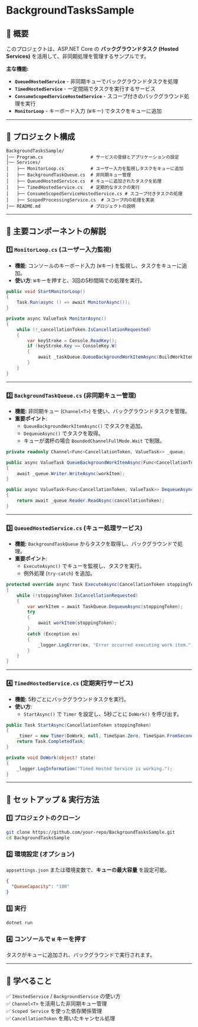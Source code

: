 # BackgroundTasksSample

## 🚀 概要
このプロジェクトは、ASP.NET Core の **バックグラウンドタスク (Hosted Services)** を活用して、非同期処理を管理するサンプルです。

**主な機能:**
- **`QueuedHostedService`** - 非同期キューでバックグラウンドタスクを処理
- **`TimedHostedService`** - 一定間隔でタスクを実行するサービス
- **`ConsumeScopedServiceHostedService`** - スコープ付きのバックグラウンド処理を実行
- **`MonitorLoop`** - キーボード入力 (`W`キー) でタスクをキューに追加

---

## 📂 **プロジェクト構成**

```plaintext
BackgroundTasksSample/
│── Program.cs                  # サービスの登録とアプリケーションの設定
│── Services/
│   ├── MonitorLoop.cs          # ユーザー入力を監視しタスクをキューに追加
│   ├── BackgroundTaskQueue.cs  # 非同期キュー管理
│   ├── QueuedHostedService.cs  # キューに追加されたタスクを処理
│   ├── TimedHostedService.cs   # 定期的なタスクの実行
│   ├── ConsumeScopedServiceHostedService.cs # スコープ付きタスクの処理
│   ├── ScopedProcessingService.cs  # スコープ内の処理を実装
│── README.md                   # プロジェクトの説明
```

---

## 📌 **主要コンポーネントの解説**

### 1️⃣ **`MonitorLoop.cs`** (ユーザー入力監視)
- **機能**: コンソールのキーボード入力 (`W`キー) を監視し、タスクをキューに追加。
- **使い方**: `W`キーを押すと、3回の5秒間隔での処理を実行。

```csharp
public void StartMonitorLoop()
{
    Task.Run(async () => await MonitorAsync());
}

private async ValueTask MonitorAsync()
{
    while (!_cancellationToken.IsCancellationRequested)
    {
        var keyStroke = Console.ReadKey();
        if (keyStroke.Key == ConsoleKey.W)
        {
            await _taskQueue.QueueBackgroundWorkItemAsync(BuildWorkItem);
        }
    }
}
```

---

### 2️⃣ **`BackgroundTaskQueue.cs`** (非同期キュー管理)
- **機能**: 非同期キュー (`Channel<T>`) を使い、バックグラウンドタスクを管理。
- **重要ポイント**:
  - `QueueBackgroundWorkItemAsync()` でタスクを追加。
  - `DequeueAsync()` でタスクを取得。
  - キューが満杯の場合 `BoundedChannelFullMode.Wait` で制限。

```csharp
private readonly Channel<Func<CancellationToken, ValueTask>> _queue;

public async ValueTask QueueBackgroundWorkItemAsync(Func<CancellationToken, ValueTask> workItem)
{
    await _queue.Writer.WriteAsync(workItem);
}

public async ValueTask<Func<CancellationToken, ValueTask>> DequeueAsync(CancellationToken cancellationToken)
{
    return await _queue.Reader.ReadAsync(cancellationToken);
}
```

---

### 3️⃣ **`QueuedHostedService.cs`** (キュー処理サービス)
- **機能**: `BackgroundTaskQueue` からタスクを取得し、バックグラウンドで処理。
- **重要ポイント**:
  - `ExecuteAsync()` でキューを監視し、タスクを実行。
  - 例外処理 (`try-catch`) を追加。

```csharp
protected override async Task ExecuteAsync(CancellationToken stoppingToken)
{
    while (!stoppingToken.IsCancellationRequested)
    {
        var workItem = await TaskQueue.DequeueAsync(stoppingToken);
        try
        {
            await workItem(stoppingToken);
        }
        catch (Exception ex)
        {
            _logger.LogError(ex, "Error occurred executing work item.");
        }
    }
}
```

---

### 4️⃣ **`TimedHostedService.cs`** (定期実行サービス)
- **機能**: 5秒ごとにバックグラウンドタスクを実行。
- **使い方**:
  - `StartAsync()` で `Timer` を設定し、5秒ごとに `DoWork()` を呼び出す。

```csharp
public Task StartAsync(CancellationToken stoppingToken)
{
    _timer = new Timer(DoWork, null, TimeSpan.Zero, TimeSpan.FromSeconds(5));
    return Task.CompletedTask;
}

private void DoWork(object? state)
{
    _logger.LogInformation("Timed Hosted Service is working.");
}
```

---

## 🔧 **セットアップ & 実行方法**

### 1️⃣ **プロジェクトのクローン**
```bash
git clone https://github.com/your-repo/BackgroundTasksSample.git
cd BackgroundTasksSample
```

### 2️⃣ **環境設定 (オプション)**
`appsettings.json` または環境変数で、**キューの最大容量** を設定可能。
```json
{
  "QueueCapacity": "100"
}
```

### 3️⃣ **実行**
```bash
dotnet run
```

### 4️⃣ **コンソールで `W` キーを押す**
タスクがキューに追加され、バックグラウンドで実行されます。

---

## 📌 **学べること**
✅ `IHostedService` / `BackgroundService` の使い方  
✅ `Channel<T>` を活用した非同期キュー管理  
✅ `Scoped Service` を使った依存関係管理  
✅ `CancellationToken` を用いたキャンセル処理  

